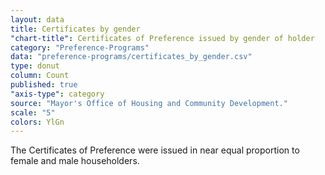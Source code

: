 ```yaml
---
layout: data
title: Certificates by gender
"chart-title": Certificates of Preference issued by gender of holder
category: "Preference-Programs"
data: "preference-programs/certificates_by_gender.csv"
type: donut
column: Count
published: true
"axis-type": category
source: "Mayor's Office of Housing and Community Development."
scale: "5"
colors: YlGn
---
```


The Certificates of Preference were issued in near equal proportion to female and male householders.